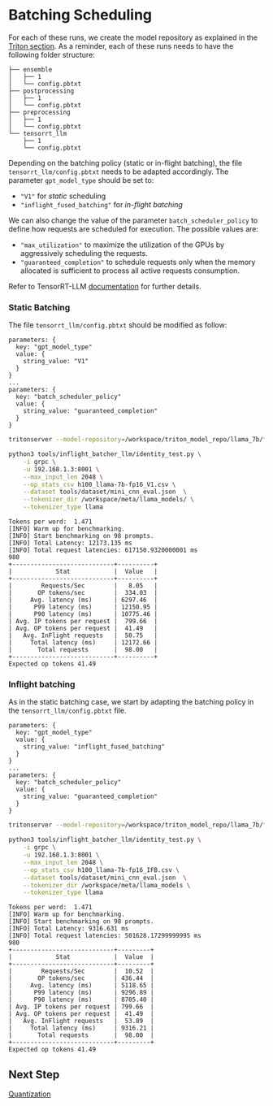 # Batching Scheduling 

For each of these runs, we create the model repository as explained in the [Triton section](./03_Triton.md). As a reminder, each of these runs needs to have the following folder structure:
```
├── ensemble
│   ├── 1
│   └── config.pbtxt
├── postprocessing
│   ├── 1
│   └── config.pbtxt
├── preprocessing
│   ├── 1
│   └── config.pbtxt
└── tensorrt_llm
    ├── 1
    └── config.pbtxt
```
Depending on the batching policy (static or in-flight batching), the file `tensorrt_llm/config.pbtxt` needs to be adapted accordingly. The parameter `gpt_model_type` should be set to:
- `"V1"` for *static* scheduling
- `"inflight_fused_batching"` for *in-flight batching*

We can also change the value of the parameter `batch_scheduler_policy` to define how requests are scheduled for execution. The possible values are:
- `"max_utilization"` to maximize the utilization of the GPUs by aggressively scheduling the requests.
- `"guaranteed_completion"` to schedule requests only when the memory allocated is sufficient to process all active requests consumption.

Refer to TensorRT-LLM [documentation](https://github.com/NVIDIA/TensorRT-LLM/blob/release/0.5.0/docs/source/batch_manager.md#gptmanager-design) for further details.

### Static Batching

The file `tensorrt_llm/config.pbtxt` should be modified as follow:
```
parameters: {
  key: "gpt_model_type"
  value: {
    string_value: "V1"
  }
}
...
parameters: {
  key: "batch_scheduler_policy"
  value: {
    string_value: "guaranteed_completion"
  }
}
```


```bash
tritonserver --model-repository=/workspace/triton_model_repo/llama_7b/fp16/no-inflight/
```

```bash
python3 tools/inflight_batcher_llm/identity_test.py \
    -i grpc \
    -u 192.168.1.3:8001 \
    --max_input_len 2048 \
    --op_stats_csv h100_llama-7b-fp16_V1.csv \
    --dataset tools/dataset/mini_cnn_eval.json  \
    --tokenizer_dir /workspace/meta/llama_models/ \
    --tokenizer_type llama
```

```
Tokens per word:  1.471
[INFO] Warm up for benchmarking.
[INFO] Start benchmarking on 98 prompts.
[INFO] Total Latency: 12173.135 ms
[INFO] Total request latencies: 617150.9320000001 ms
980
+----------------------------+----------+
|            Stat            |  Value   |
+----------------------------+----------+
|        Requests/Sec        |   8.05   |
|       OP tokens/sec        |  334.03  |
|     Avg. latency (ms)      | 6297.46  |
|      P99 latency (ms)      | 12150.95 |
|      P90 latency (ms)      | 10775.46 |
| Avg. IP tokens per request |  799.66  |
| Avg. OP tokens per request |  41.49   |
|   Avg. InFlight requests   |  50.75   |
|     Total latency (ms)     | 12172.66 |
|       Total requests       |  98.00   |
+----------------------------+----------+
Expected op tokens 41.49
```

### Inflight batching
As in the static batching case, we start by adapting the batching policy in the `tensorrt_llm/config.pbtxt` file.
```
parameters: {
  key: "gpt_model_type"
  value: {
    string_value: "inflight_fused_batching"
  }
}
...
parameters: {
  key: "batch_scheduler_policy"
  value: {
    string_value: "guaranteed_completion"
  }
}
```
```bash
tritonserver --model-repository=/workspace/triton_model_repo/llama_7b/fp16/inflight/
```

```bash
python3 tools/inflight_batcher_llm/identity_test.py \
    -i grpc \
    -u 192.168.1.3:8001 \
    --max_input_len 2048 \
    --op_stats_csv h100_llama-7b-fp16_IFB.csv \
    --dataset tools/dataset/mini_cnn_eval.json  \
    --tokenizer_dir /workspace/meta/llama_models \
    --tokenizer_type llama
```

```
Tokens per word:  1.471
[INFO] Warm up for benchmarking.
[INFO] Start benchmarking on 98 prompts.
[INFO] Total Latency: 9316.631 ms
[INFO] Total request latencies: 501628.17299999995 ms
980
+----------------------------+---------+
|            Stat            |  Value  |
+----------------------------+---------+
|        Requests/Sec        |  10.52  |
|       OP tokens/sec        | 436.44  |
|     Avg. latency (ms)      | 5118.65 |
|      P99 latency (ms)      | 9296.89 |
|      P90 latency (ms)      | 8705.40 |
| Avg. IP tokens per request | 799.66  |
| Avg. OP tokens per request |  41.49  |
|   Avg. InFlight requests   |  53.89  |
|     Total latency (ms)     | 9316.21 |
|       Total requests       |  98.00  |
+----------------------------+---------+
Expected op tokens 41.49
```


<!-- **TODO** test with CNN Daily mail 

**TODO** WIP/ renommer les configs pour pouvoir lancer les 2 modeles en meme temps  -->

## Next Step
[Quantization](06_Quantization.md)
